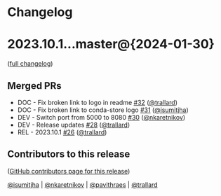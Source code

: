 # Changelog

# 2023.10.1...master@{2024-01-30}

([full changelog](https://github.com/conda-incubator/jupyterlab-conda-store/compare/2023.10.1...300c9840407e60205f50954983a7e7fff7a82ce0))

## Merged PRs

- DOC - Fix broken link to logo in readme [#32](https://github.com/conda-incubator/jupyterlab-conda-store/pull/32) ([@trallard](https://github.com/trallard))
- DOC - Fix broken link to conda-store logo [#31](https://github.com/conda-incubator/jupyterlab-conda-store/pull/31) ([@isumitjha](https://github.com/isumitjha))
- DEV - Switch port from 5000 to 8080 [#30](https://github.com/conda-incubator/jupyterlab-conda-store/pull/30) ([@nkaretnikov](https://github.com/nkaretnikov))
- DEV - Release updates [#28](https://github.com/conda-incubator/jupyterlab-conda-store/pull/28) ([@trallard](https://github.com/trallard))
- REL - 2023.10.1 [#26](https://github.com/conda-incubator/jupyterlab-conda-store/pull/26) ([@trallard](https://github.com/trallard))

## Contributors to this release

([GitHub contributors page for this release](https://github.com/conda-incubator/jupyterlab-conda-store/graphs/contributors?from=2023-10-19&to=2024-01-30&type=c))

[@isumitjha](https://github.com/search?q=repo%3Aconda-incubator%2Fjupyterlab-conda-store+involves%3Aisumitjha+updated%3A2023-10-19..2024-01-30&type=Issues) | [@nkaretnikov](https://github.com/search?q=repo%3Aconda-incubator%2Fjupyterlab-conda-store+involves%3Ankaretnikov+updated%3A2023-10-19..2024-01-30&type=Issues) | [@pavithraes](https://github.com/search?q=repo%3Aconda-incubator%2Fjupyterlab-conda-store+involves%3Apavithraes+updated%3A2023-10-19..2024-01-30&type=Issues) | [@trallard](https://github.com/search?q=repo%3Aconda-incubator%2Fjupyterlab-conda-store+involves%3Atrallard+updated%3A2023-10-19..2024-01-30&type=Issues)
